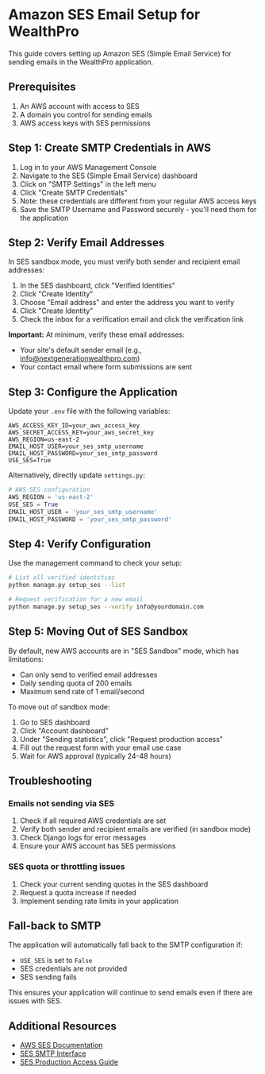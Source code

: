 # Amazon SES Email Setup for WealthPro

This guide covers setting up Amazon SES (Simple Email Service) for sending emails in the WealthPro application.

## Prerequisites

1. An AWS account with access to SES
2. A domain you control for sending emails
3. AWS access keys with SES permissions

## Step 1: Create SMTP Credentials in AWS

1. Log in to your AWS Management Console
2. Navigate to the SES (Simple Email Service) dashboard
3. Click on "SMTP Settings" in the left menu
4. Click "Create SMTP Credentials"
5. Note: these credentials are different from your regular AWS access keys
6. Save the SMTP Username and Password securely - you'll need them for the application

## Step 2: Verify Email Addresses

In SES sandbox mode, you must verify both sender and recipient email addresses:

1. In the SES dashboard, click "Verified Identities"
2. Click "Create Identity"
3. Choose "Email address" and enter the address you want to verify
4. Click "Create Identity"
5. Check the inbox for a verification email and click the verification link

**Important:** At minimum, verify these email addresses:
- Your site's default sender email (e.g., info@nextgenerationwealthpro.com)
- Your contact email where form submissions are sent

## Step 3: Configure the Application

Update your `.env` file with the following variables:

```
AWS_ACCESS_KEY_ID=your_aws_access_key
AWS_SECRET_ACCESS_KEY=your_aws_secret_key
AWS_REGION=us-east-2
EMAIL_HOST_USER=your_ses_smtp_username
EMAIL_HOST_PASSWORD=your_ses_smtp_password
USE_SES=True
```

Alternatively, directly update `settings.py`:

```python
# AWS SES configuration
AWS_REGION = 'us-east-2'
USE_SES = True
EMAIL_HOST_USER = 'your_ses_smtp_username'
EMAIL_HOST_PASSWORD = 'your_ses_smtp_password'
```

## Step 4: Verify Configuration

Use the management command to check your setup:

```bash
# List all verified identities
python manage.py setup_ses --list

# Request verification for a new email
python manage.py setup_ses --verify info@yourdomain.com
```

## Step 5: Moving Out of SES Sandbox

By default, new AWS accounts are in "SES Sandbox" mode, which has limitations:
- Can only send to verified email addresses
- Daily sending quota of 200 emails
- Maximum send rate of 1 email/second

To move out of sandbox mode:
1. Go to SES dashboard
2. Click "Account dashboard"
3. Under "Sending statistics", click "Request production access"
4. Fill out the request form with your email use case
5. Wait for AWS approval (typically 24-48 hours)

## Troubleshooting

### Emails not sending via SES

1. Check if all required AWS credentials are set
2. Verify both sender and recipient emails are verified (in sandbox mode)
3. Check Django logs for error messages
4. Ensure your AWS account has SES permissions

### SES quota or throttling issues

1. Check your current sending quotas in the SES dashboard
2. Request a quota increase if needed
3. Implement sending rate limits in your application

## Fall-back to SMTP

The application will automatically fall back to the SMTP configuration if:
- `USE_SES` is set to `False`
- SES credentials are not provided
- SES sending fails

This ensures your application will continue to send emails even if there are issues with SES.

## Additional Resources

- [AWS SES Documentation](https://docs.aws.amazon.com/ses/latest/dg/Welcome.html)
- [SES SMTP Interface](https://docs.aws.amazon.com/ses/latest/dg/send-email-smtp.html)
- [SES Production Access Guide](https://docs.aws.amazon.com/ses/latest/dg/request-production-access.html) 